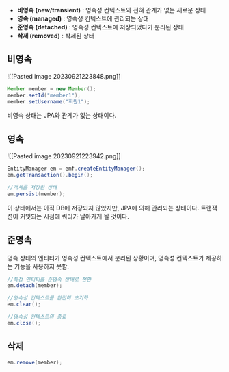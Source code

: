 * **비영속 (new/transient)** : 영속성 컨텍스트와 전혀 관계가 없는 새로운 상태
* **영속 (managed)** : 영속성 컨텍스트에 관리되는 상태
* **준영속 (detached)** : 영속성 컨텍스트에 저장되었다가 분리된 상태
* **삭제 (removed)** : 삭제된 상태

## 비영속
![[Pasted image 20230921223848.png]]
```java
Member member = new Member();
member.setId("member1");
member.setUsername("회원1");
```
비영속 상태는 JPA와 관계가 없는 상태이다.
## 영속
![[Pasted image 20230921223942.png]]
```java
EntityManager em = emf.createEntityManager();
em.getTransaction().begin();

//객체를 저장한 상태
em.persist(member);
```
이 상태에서는 아직 DB에 저장되지 않았지만, JPA에 의해 관리되는 상태이다. 트랜잭션이 커밋되는 시점에 쿼리가 날아가게 될 것이다.
## 준영속
영속 상태의 엔티티가 영속성 컨텍스트에서 분리된 상황이며, 영속성 컨텍스트가 제공하는 기능을 사용하지 못함.
```java
//특정 엔티티를 준영속 상태로 전환
em.detach(member);

//영속성 컨텍스트를 완전히 초기화
em.clear();

//영속성 컨텍스트의 종료
em.close();
```
## 삭제
```java
em.remove(member);
``` 

